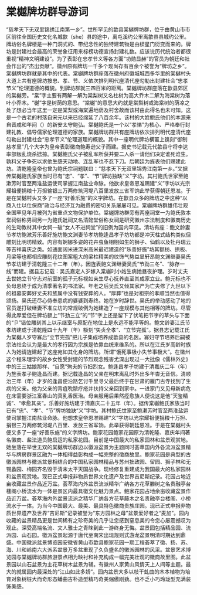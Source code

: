 # 棠樾牌坊群导游词  
“慈孝天下无双里锦绣江南第一乡”。世所罕见的歙县棠樾牌坊群，位于由黄山市市区前往全国历史文化名城歙（she）县的途中，离屯溪约公里离歙县县城约公里。牌坊俗名牌楼是一种门洞式的、带纪念性的独特建筑物是由棂星门衍变而来的。牌坊是封建社会最高的荣誉象征用来标榜功德宣扬封建礼数。应该说历代统治者都很重视“精神文明建设”。为了表彰在忠孝节义等各方面“功勋显赫”的官员为朝廷和社会作出的“杰出贡献”。徽州原有牌坊一千多个现尚存有百余个被誉为“牌坊之乡”。棠樾牌坊群就是其中的代表。棠樾牌坊群座落在徽州府徽城城西多华里的棠樾村头大道上共有座牌坊按忠、孝、节、义依次排列明代座清代座勾勒出封建社会“忠孝节义”伦理道德的概貌。到牌坊群就三四百米的距离。棠樾牌坊群座落在歙县郊区的棠樾旁。“棠”字主要有两解一解为棠梨树又名杜树为高大乔木二解为海棠树为落叶小乔木。“樾”字是树荫的意思。“棠樾”的意思大约就是棠梨树或海棠树的荫凉之处了想必当年这里一定是棠梨或海棠遍地荫及村舍故而该村由此得名也未可知。这是一个古老的村落自宋元以来已经绵延了八百余年。该村的大姓鲍氏他们的本源来自晋咸和年间（）的新安太守鲍弘。棠樾鲍氏是一个以“孝悌”为核心、严格奉行封建礼教、倡导儒家伦理道德的家族。棠樾牌坊群共有座牌坊依次排列明代座清代座勾勒出封建社会“忠孝节义”伦理道理的概貌。其中一座明代牌坊横匾上镌刻“御制慈孝里”几个大字为皇帝表彰徽商鲍寿逊父子而建。据史书记载元代歙县守将李达率部叛乱烧杀掳掠。棠樾鲍氏父子被乱军所获并要二人杀一请他们决定谁死谁生。孰料父子争死以求他生感天动地、连乱军也不忍下刀。后朝廷为旌表他们赐建此坊。清乾隆皇帝也曾为鲍氏宗祠题联曰：“慈孝天下无双里锦秀江南第一乡。”又据传棠樾鲍氏家族当时已有“忠”、“孝”、“节”牌坊独缺“义”字坊。其村鲍氏世家至鲍漱芳时官至两淮盐运使司掌握江南盐业命脉。他欲求皇帝恩准赐建“义”字坊以光宗耀祖便捐粮十万担输银三万两修筑河堤八百里发放三省军饷此举获得朝廷恩准。于是在棠樾村头又多了一座“好善乐施”的义字牌坊。在歙县众多的牌坊之中这种“以商入仕以仕保商”政治与经济互为融贯的密切关系屡屡可见。棠樾牌坊群雄伟壮观全国罕见年月被列为省重点文物保护单位。棠樾牌坊群旁有两座祠堂一为鲍氏敦本堂祠俗称男祠另一为鲍氏妣祠又名清懿堂俗称女祠是研究徽州宗法制度和徽商历史的生动教材其中女祠一破“女人不进祠堂”的旧例为国内罕见。清坊有座：鲍文龄妻节孝坊鲍漱芳乐善好施坊鲍文渊妻节孝坊鲍逢昌孝子坊坊都是冲天柱式结构类似但雕刻比明坊精致。内容有婀娜多姿的花卉虫鱼栩栩如生的狮子、仙鹤以及牡丹瑞云等吉祥喜庆之类。如通面阔米进深米高米最迟建造的“乐善好施”坊其额枋、拱板、月梁等也都相应雕刻花纹图案粗大的梁柱精美的纹饰气势益显轩昂鲍文渊继妻吴氏节孝坊建于清乾隆三十二年（年）。因旌表鲍文渊继妻吴氏“节劲三冬”、“脉存一线”而建。据县志记载：吴氏嘉定人岁嫁入棠樾时小姑生病她昼夜护理。岁时丈夫去世她立节守志对前室的孤子元标视如亲生尽心抚养直至其成家立业。鲍元标也不负母恩终于成为清季著名的书法家。年老之后吴氏又倾其家产为亡夫修了九世以下的祖墓安葬好丈夫和族属中没有钱安葬的人。“厚葬”也是对祖宗的孝顺当然也值得颂扬。吴氏还尽心侍奉患病的婆婆到寿终。她在岁时辞世。吴氏的举动感动了地的官员遂打破继妻不准立坊的常规破例为她建造了一座规模与其他相等的牌坊。尽管得此厚爱但在牌坊额上“节劲三立”的“节”字上还是留下了伏笔把节字的草头与下面的“卩”错位雕刻其上以示继室与原配在地位上是永远不能平等的。鲍文龄妻江氏节孝坊建成于清乾隆四十九年（年）额刻“矢贞全孝”、“立节完孤”。据县志记载江氏为棠樾人岁守寡后“立节完孤”把儿子集成培养成歙县的名医。寡妇守节培养后嗣被宗法社会认为是最大的孝行因为宗族是依靠血统来维系的。所以在江氏岁高龄时族人为她请旌建起了这座宛如其化身的牌坊。所谓“饿死事极小失节事极大”。在徽州这个程朱理学的故乡女性受封建的节烈观念残害尤深出现过一大批像《儒林外史》中的王三姑娘那样、“自愿”殉夫的节妇烈女。鲍逢昌孝子坊建于清嘉庆二年（年）为旌表孝子鲍逢昌而建。据记载逢昌的父亲在明末离乱时外出多年杳无音信。清顺治三年（年）才岁的逢昌便沿路乞讨千里寻父最后终于在甘肃的雁门古寺找到了生病的父亲。他为父亲的背疽吮脓疗疮并扶持父亲回到家中。一进家门又见母新病危在床需要浙江富春山的真乳香医治。母亲服用后果然痊愈族人便说这是他“天鉴精诚”、“孝愈其亲”。乐善好施坊建于清嘉庆二十五年（年）。据传棠樾鲍氏家族当时已有“忠”、“孝”、“节”牌坊独缺“义”字坊。其村鲍氏世家至鲍濑芳时官至两淮盐运使司掌握江南盐业命脉。他想求皇帝恩准赐建“义”字坊以光宗耀祖便捐粮十万担、捐银三万两修筑河堤八百里、发放三省军饷。此举获得朝廷恩准。于是在棠樾村头便又多了一座“好善乐施”的义字牌坊。鲍家花园鲍家花园原为清乾隆、嘉庆年间著名徽商、盐法道员鲍启运的私家花园。目前是中国最大的私家园林和盆景观赏地。她坐落在举世无双的棠樾牌坊群边以徽派盆景为主题同时荟萃国内外各流派盆景精华与牌房群景区融为一体相得益彰构成一幅完整的徵商故里。鲍家花园是典型的古徽派园林与徽派盆景相结合的中国私家园林精品与苏州拙政园、留园、狮子林和无锡蠡园、梅园齐名毁于清末太平天国战争。现经修复重建成为我国最大的私家园林和盆景观赏地。现已正式申报非物质世界文化遗产及世界吉尼斯纪录。花园占地近亩收藏盆景作品近万盆。荟萃海内外盆景流派精华广纳各方花草滕树之名贵融亭台楼阁小桥流水为一体是景区内最具徽文化魅力景点。鲍家花园占地余亩收藏盆景作品近万盆。荟萃海内外盆景流派之精华广纳各方花草藤木之名贵融亭台楼阁、小桥流水于一体。为当今中国最大、最美、最具特色徽商贵族庄园。现已正式申报非物质世界遗产及世界“吉尼斯”记录被誉为“东方园林之母”盆景爱好者之“麦加”。园内收藏的盆景精品更是世间稀有之珍奇美的几乎让您感到窒息美的令您心屡震撼叹为观止。深受高端名流、文人雅士之青睐到此一游终身无悔。盆景园包括精品园、流派园、山石园。徽派盆景起源于唐代至南宋出现规则式游龙盆景明清时期达到鼎盛。中国徽派盆景博览园安徽省黄山市歙县鲍家花园一期工程荟萃了徽、扬、苏、海、川和岭南六大派系盆景万多盆重现了久负盛名的徽派园林的风采。盆景艺术博览园与棠樾牌坊群旅游景点相为映衬和补充构成一幅完美壮观的徽商故里图。此盆景园以山石盆景为主花草树木盆景为辅。有徽州人家黄山风情天上人间等主题。最大的就属园内最深处的“江山如此多娇”。园内盆景大多以枝干虬曲的木本植物为培育对象树桩大而奇形态蟠曲古朴造型精巧奇美倔傲刚劲。也不乏小巧玲珑型充满装饰美感。  

